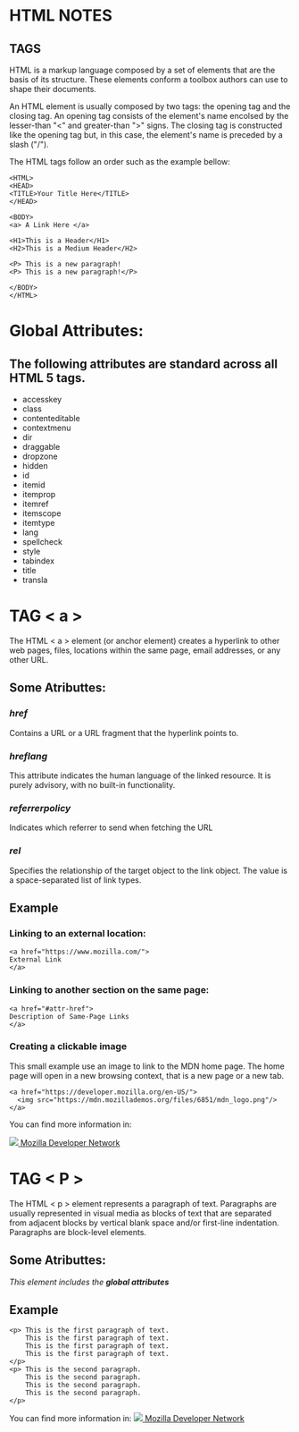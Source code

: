# HTML NOTES
## TAGS
HTML is a markup language composed by a set of elements that are the basis of its structure. These elements conform a toolbox authors can use to shape their documents.

An HTML element is usually composed by two tags: the opening tag and the closing tag. An opening tag consists of the element's name encolsed by the lesser-than "<" and greater-than ">" signs. The closing tag is constructed like the opening tag but, in this case, the element's name is preceded by a slash ("/").

The HTML tags follow an order such as the example bellow:

~~~
<HTML>
<HEAD>
<TITLE>Your Title Here</TITLE>
</HEAD>

<BODY>
<a> A Link Here </a>

<H1>This is a Header</H1>
<H2>This is a Medium Header</H2>

<P> This is a new paragraph!
<P> This is a new paragraph!</P> 

</BODY>
</HTML>
~~~
# Global Attributes:

## The following attributes are standard across all HTML 5 tags.

- accesskey
- class
- contenteditable
- contextmenu
- dir
- draggable
- dropzone
- hidden
- id
- itemid
- itemprop
- itemref
- itemscope
- itemtype
- lang
- spellcheck
- style
- tabindex
- title
- transla

# TAG < a >
The HTML < a > element (or anchor element) creates a hyperlink to other web pages, files, locations within the same page, email addresses, or any other URL.

## Some Atributtes:
### _**href**_
Contains a URL or a URL fragment that the hyperlink points to.

### _**hreflang**_
This attribute indicates the human language of the linked resource. It is purely advisory, with no built-in functionality.

### _**referrerpolicy**_ 
Indicates which referrer to send when fetching the URL

### _**rel**_
Specifies the relationship of the target object to the link object. The value is a space-separated list of link types.

## Example

### Linking to an external location:
~~~
<a href="https://www.mozilla.com/">
External Link
</a>
~~~
### Linking to another section on the same page:
~~~~
<a href="#attr-href">
Description of Same-Page Links
</a>
~~~~
### Creating a clickable image

This small example use an image to link to the MDN home page. The home page will open in a new browsing context, that is a new page or a new tab.
~~~~
<a href="https://developer.mozilla.org/en-US/">
  <img src="https://mdn.mozillademos.org/files/6851/mdn_logo.png"/>
</a>
~~~~
You can find more information in:



<a href="https://developer.mozilla.org/en-US/docs/Web/HTML/Element/a">
  <img src="https://tentacu.files.wordpress.com/2015/03/mdn_logo-wordmark-full_color.jpg"/> Mozilla Developer Network
</a>

# TAG < P >
The HTML < p > element represents a paragraph of text. Paragraphs are usually represented in visual media as blocks of text that are separated from adjacent blocks by vertical blank space and/or first-line indentation. Paragraphs are block-level elements.

## Some Atributtes:

_This element includes the **global attributes**_

## Example
~~~~
<p> This is the first paragraph of text.
    This is the first paragraph of text.
    This is the first paragraph of text.
    This is the first paragraph of text.
</p>
<p> This is the second paragraph.
    This is the second paragraph.
    This is the second paragraph.
    This is the second paragraph.
</p>
 ~~~~
You can find more information in: 
<a href="https://developer.mozilla.org/en-US/docs/Web/HTML/Element/p">
  <img src="https://tentacu.files.wordpress.com/2015/03/mdn_logo-wordmark-full_color.jpg"/>
Mozilla Developer Network 
</a>

